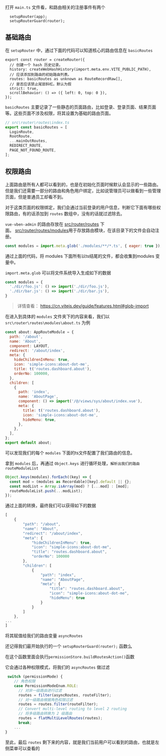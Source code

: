 打开 `main.ts` 文件看，和路由相关的注册事件有两个

```
  setupRouter(app);
  setupRouterGuard(router);
```

## 基础路由
在 `setupRouter` 中，通过下面的代码可以知道核心的路由信息在 `basicRoutes`

```
export const router = createRouter({
  // 创建一个 hash 历史记录。
  history: createWebHashHistory(import.meta.env.VITE_PUBLIC_PATH),
  // 应该添加到路由的初始路由列表。
  routes: basicRoutes as unknown as RouteRecordRaw[],
  // 是否应该禁止尾部斜杠。默认为假
  strict: true,
  scrollBehavior: () => ({ left: 0, top: 0 }),
});
```

`basicRoutes` 主要记录了一些静态的页面路由，比如登录、登录页面、结果页面等。这些页面不涉及权限，将其设置为基础的路由页面。

``` js
// src\router\routes\index.ts
export const basicRoutes = [
  LoginRoute,
  RootRoute,
  ...mainOutRoutes,
  REDIRECT_ROUTE,
  PAGE_NOT_FOUND_ROUTE,
];
```

## 权限路由
上面路由是所有人都可以看到的，也是在初始化页面时候默认会显示的一些路由。
但是我们还需要一部分的路由和角色用户绑定，比如说管理员可以做看到一些管理页面，但是普通员工却看不到。

对于这类页面的权限绑定，我们会通过当前登录的用户信息，判断它下面有哪些权限路由，有的话添加到 `routes` 数组中，没有的话就过滤除去。

`vue-vben-admin` 的路由存放在 [src/router/routes](https://github.com/vbenjs/vue-vben-admin/tree/main/src/router/routes) 下面。 [src/router/routes/modules](https://github.com/vbenjs/vue-vben-admin/tree/main/src/router/routes/modules)用于存放路由模块，在该目录下的文件会自动注册。

```js
const modules = import.meta.glob('./modules/**/*.ts', { eager: true });
```
通过上面的代码，将 modules 下面所有以ts结尾的文件，都会收集到modules 变量中。

 `import.meta.glob` 可以将文件系统导入生成如下的数据
 
```js
const modules = {
  './dir/foo.js': () => import('./dir/foo.js'),
  './dir/bar.js': () => import('./dir/bar.js'),
}
```

> 详情查看： https://cn.vitejs.dev/guide/features.html#glob-import

在进入到具体的 `modules` 文件夹下的内容来看，我们以 `src\router\routes\modules\about.ts` 为例
``` js
const about: AppRouteModule = {
  path: '/about',
  name: 'About',
  component: LAYOUT,
  redirect: '/about/index',
  meta: {
    hideChildrenInMenu: true,
    icon: 'simple-icons:about-dot-me',
    title: t('routes.dashboard.about'),
    orderNo: 100000,
  },
  children: [
    {
      path: 'index',
      name: 'AboutPage',
      component: () => import('/@/views/sys/about/index.vue'),
      meta: {
        title: t('routes.dashboard.about'),
        icon: 'simple-icons:about-dot-me',
        hideMenu: true,
      },
    },
  ],
};
export default about;
```

可以发现我们的每个 `modules` 下面的ts文件配置了我们路由的信息。


拿到 `modules` 后，再通过 `Object.keys` 进行循环处理，`解析出我们的路由routeModuleList`
```js
Object.keys(modules).forEach((key) => {
  const mod = (modules as Recordable)[key].default || {};
  const modList = Array.isArray(mod) ? [...mod] : [mod];
  routeModuleList.push(...modList);
});
```

通过上面的转换，最终我们可以获得如下的数据
```js
[
	{
	    "path": "/about",
	    "name": "About",
	    "redirect": "/about/index",
	    "meta": {
	        "hideChildrenInMenu": true,
	        "icon": "simple-icons:about-dot-me",
	        "title": "routes.dashboard.about",
	        "orderNo": 100000
	    },
	    "children": [
	        {
	            "path": "index",
	            "name": "AboutPage",
	            "meta": {
	                "title": "routes.dashboard.about",
	                "icon": "simple-icons:about-dot-me",
	                "hideMenu": true
	            }
	        }
	    ]
	},
...
]
```
将其赋值给我们的路由变量 `asyncRoutes`

还记得我们最开始执行的一个  `setupRouterGuard(router);` 函数么

在这个函数里面会执行`permissionStore.buildRoutesAction()`函数

它会通过各种权限模式，将我们的 `asyncRoutes` 做过滤

```js
 switch (permissionMode) {
	// 角色权限
	case PermissionModeEnum.ROLE:
	  // 对非一级路由进行过滤
	  routes = filter(asyncRoutes, routeFilter);
	  // 对一级路由根据角色权限过滤
	  routes = routes.filter(routeFilter);
	  // Convert multi-level routing to level 2 routing
	  // 将多级路由转换为 2 级路由
	  routes = flatMultiLevelRoutes(routes);
	  break;
    ...
}
```

至此，最后 `routes` 剩下来的内容，就是我们当前用户可以看到的路由，也就是左侧菜单可以查看的